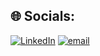 
## 🌐 Socials:
[![LinkedIn](https://img.shields.io/badge/LinkedIn-%230077B5.svg?logo=linkedin&logoColor=white)](https://www.linkedin.com/in/suraj-karmakar-04536926b/?lipi=urn%3Ali%3Apage%3Ad_flagship3_feed%3B5IJCi7cmQpGtz2IlmSrVmA%3D%3D) [![email](https://img.shields.io/badge/Email-D14836?logo=gmail&logoColor=white)](mailto:karmakarsuraj2021@gmail.com) 

